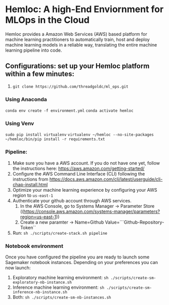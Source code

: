 # Hemloc: A high-End Enviornment for MLOps in the Cloud

Hemloc provides a Amazon Web Services (AWS) based platform for machine learning practitioners to automatically 
train, host and deploy machine learning models in a reliable way, translating the entire machine learning
pipeline into code. 

## Configurations: set up your Hemloc platform within a few minutes: 

1. ```git clone https://github.com/threadgoldc/ml_ops.git```

### Using Anaconda
```conda env create -f environment.yml```
```conda activate hemloc```

### Using Venv 
```sudo pip install virtualenv```
```virtualenv ~/hemloc --no-site-packages```
```~/hemloc/bin/pip install -r requirements.txt```

### Pipeline: 
1. Make sure you have a AWS account. If you do not have one yet, follow the instructions here: https://aws.amazon.com/getting-started/
2. Configure the AWS Command Line Interface (CLI) following the instructions from https://docs.aws.amazon.com/cli/latest/userguide/cli-chap-install.html
3. Optimize your machine learning experience by configuring your AWS region to ```us-east-1```
4. Authenticate your github account through AWS services.
    1. In the AWS Console, go to Systems Manager -> Parameter Store ((https://console.aws.amazon.com/systems-manager/parameters?region=us-east-1)) 
    2. Create a new paramter -> Name=Github Value=```Github-Repository-Token``
5. Run: ```sh ./scripts/create-stack.sh pipeline```

### Notebook environment 
Once you have configured the pipeline you are ready to launch some Sagemaker notebook instances. Depending on your 
preferences you can now launch: 
1. Exploratory machine learning environment: ```sh ./scripts/create-sm-exploratory-nb-instance.sh```
2. Inference machine learning environment: ```sh ./scripts/create-sm-inference-nb-instance.sh```
3. Both: ```sh ./scripts/create-sm-nb-instances.sh```
